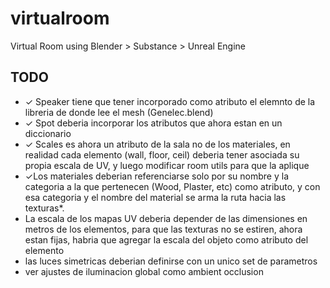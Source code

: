 # virtualroom
Virtual Room using Blender > Substance > Unreal Engine

## TODO

- &#10003; Speaker tiene que tener incorporado como atributo el elemnto de la libreria de donde lee el mesh (Genelec.blend)
- &#10003; Spot deberia incorporar los atributos que ahora estan en un diccionario
- &#10003; Scales es ahora un atributo de la sala no de los materiales, en realidad cada elemento (wall, floor, ceil) deberia tener asociada su propia escala de UV, y luego modificar room utils para que la aplique
- &#10003;Los materiales deberian referenciarse solo por su nombre y la categoria a la que pertenecen (Wood, Plaster, etc) como atributo, y con esa categoria y el nombre del material se arma la ruta hacia las texturas*. 
- La escala de los mapas UV deberia depender de las dimensiones en metros de los elementos, para que las texturas no se estiren, ahora estan fijas, habria que agregar la escala del objeto como atributo del elemento
- las luces simetricas deberian definirse con un unico set de parametros
- ver ajustes de iluminacion global como ambient occlusion
 
